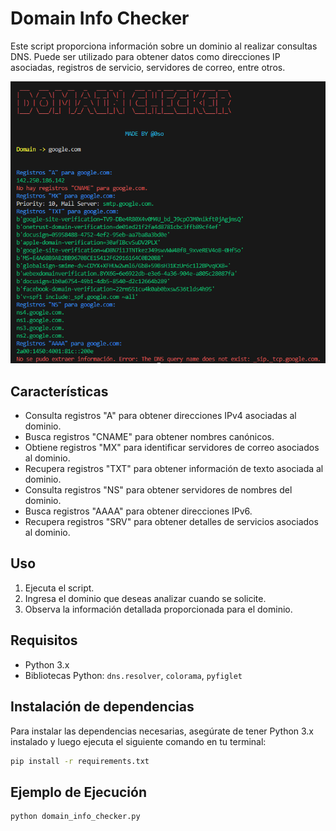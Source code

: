 # Domain Info Checker

Este script proporciona información sobre un dominio al realizar consultas DNS. Puede ser utilizado para obtener datos como direcciones IP asociadas, registros de servicio, servidores de correo, entre otros.

![ㅤ](1.png)

## Características

- Consulta registros "A" para obtener direcciones IPv4 asociadas al dominio.
- Busca registros "CNAME" para obtener nombres canónicos.
- Obtiene registros "MX" para identificar servidores de correo asociados al dominio.
- Recupera registros "TXT" para obtener información de texto asociada al dominio.
- Consulta registros "NS" para obtener servidores de nombres del dominio.
- Busca registros "AAAA" para obtener direcciones IPv6.
- Recupera registros "SRV" para obtener detalles de servicios asociados al dominio.

## Uso

1. Ejecuta el script.
2. Ingresa el dominio que deseas analizar cuando se solicite.
3. Observa la información detallada proporcionada para el dominio.

## Requisitos

- Python 3.x
- Bibliotecas Python: `dns.resolver`, `colorama`, `pyfiglet`

## Instalación de dependencias

Para instalar las dependencias necesarias, asegúrate de tener Python 3.x instalado y luego ejecuta el siguiente comando en tu terminal:

```bash
pip install -r requirements.txt
```

## Ejemplo de Ejecución

```bash
python domain_info_checker.py
```